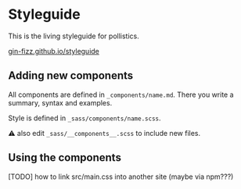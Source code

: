 # Styleguide

This is the living styleguide for pollistics.

[gin-fizz.github.io/styleguide](https://gin-fizz.github.io/styleguide)

## Adding new components

All components are defined in `_components/name.md`. There you write a summary, syntax and examples.

Style is defined in `_sass/components/name.scss`.

:warning: also edit `_sass/__components__.scss` to include new files.

## Using the components

[TODO] how to link src/main.css into another site (maybe via npm???)

